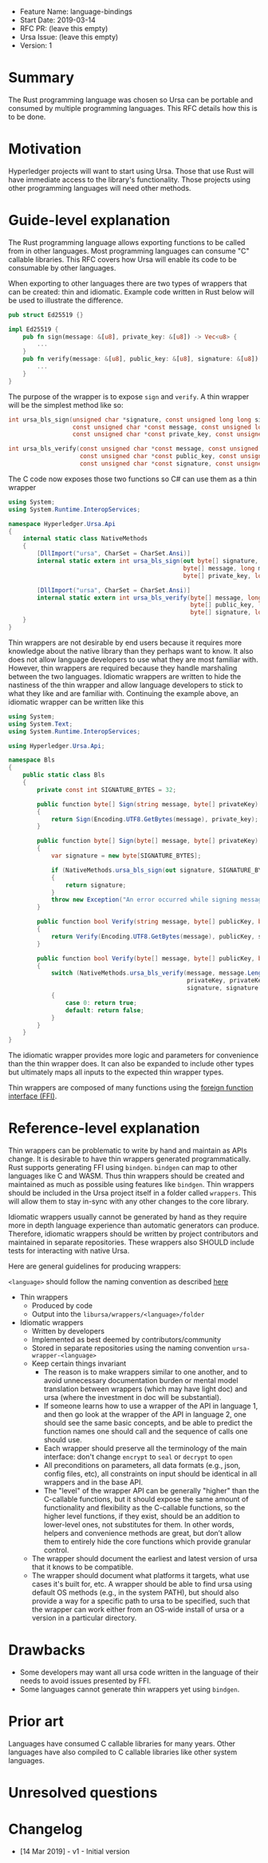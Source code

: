 - Feature Name: language-bindings
- Start Date: 2019-03-14
- RFC PR: (leave this empty)
- Ursa Issue: (leave this empty)
- Version: 1

# Summary
[summary]: #summary

The Rust programming language was chosen so Ursa can be portable and
consumed by multiple programming languages. This RFC details how this is
to be done.

# Motivation
[motivation]: #motivation

Hyperledger projects will want to start using Ursa. Those that use Rust
will have immediate access to the library's functionality. Those projects
using other programming languages will need other methods.

# Guide-level explanation
[guide-level-explanation]: #guide-level-explanation

The Rust programming language allows exporting functions to be called
from in other languages. Most programming languages can consume "C"
callable libraries. This RFC covers how Ursa will enable its code to be
consumable by other languages.

When exporting to other languages there are two types of wrappers that
can be created: thin and idiomatic. Example code written
in Rust below will be used to illustrate the difference.

```rust
pub struct Ed25519 {}

impl Ed25519 {
    pub fn sign(message: &[u8], private_key: &[u8]) -> Vec<u8> {
        ...
    }
    pub fn verify(message: &[u8], public_key: &[u8], signature: &[u8]) -> bool {
        ...
    }
}
```

The purpose of the wrapper is to expose `sign` and `verify`. A thin wrapper
will be the simplest method like so:

```c
int ursa_bls_sign(unsigned char *signature, const unsigned long long signature_len,
                  const unsigned char *const message, const unsigned long long message_length,
                  const unsigned char *const private_key, const unsigned long long private_key_length);

int ursa_bls_verify(const unsigned char *const message, const unsigned long long message_length,
                    const unsigned char *const public_key, const unsigned long long public_key_length,
                    const unsigned char *const signature, const unsigned long long signature_length);
```

The C code now exposes those two functions so C# can use them as a thin wrapper

```csharp
using System;
using System.Runtime.InteropServices;

namespace Hyperledger.Ursa.Api
{
    internal static class NativeMethods
    {
        [DllImport("ursa", CharSet = CharSet.Ansi)]
        internal static extern int ursa_bls_sign(out byte[] signature, long signature_len,
                                                 byte[] message, long message_length,
                                                 byte[] private_key, long private_key_length);

        [DllImport("ursa", CharSet = CharSet.Ansi)]
        internal static extern int ursa_bls_verify(byte[] message, long message_length,
                                                   byte[] public_key, long public_key_length,
                                                   byte[] signature, long signature_length);
    }
}
```

Thin wrappers are not desirable by end users because it requires more knowledge
about the native library than they perhaps want to know. It also does not allow
language developers to use what they are most familiar with. However, thin wrappers
are required because they handle marshaling between the two languages. Idiomatic wrappers
are written to hide the nastiness of the thin wrapper and allow language developers to
stick to what they like and are familiar with. Continuing the example above, an idiomatic
wrapper can be written like this

```csharp
using System;
using System.Text;
using System.Runtime.InteropServices;

using Hyperledger.Ursa.Api;

namespace Bls
{
    public static class Bls
    {
        private const int SIGNATURE_BYTES = 32;

        public function byte[] Sign(string message, byte[] privateKey)
        {
            return Sign(Encoding.UTF8.GetBytes(message), private_key);
        }

        public function byte[] Sign(byte[] message, byte[] privateKey)
        {
            var signature = new byte[SIGNATURE_BYTES];

            if (NativeMethods.ursa_bls_sign(out signature, SIGNATURE_BYTES, message, message.Length, privateKey, privateKey.Length) == 0)
            {
                return signature;
            }
            throw new Exception("An error occurred while signing message");
        }

        public function bool Verify(string message, byte[] publicKey, byte[] signature)
        {
            return Verify(Encoding.UTF8.GetBytes(message), publicKey, signature);
        }

        public function bool Verify(byte[] message, byte[] publicKey, byte[] signature)
        {
            switch (NativeMethods.ursa_bls_verify(message, message.Length,
                                                  privateKey, privateKey.Length,
                                                  signature, signature.Length))
            {
                case 0: return true;
                default: return false;
            }
        }
    }
}
```

The idiomatic wrapper provides more logic and parameters for convenience than the thin wrapper does.
It can also be expanded to include other types but ultimately maps all inputs to
the expected thin wrapper types.

Thin wrappers are composed of many functions using the [foreign function interface (FFI)](https://doc.rust-lang.org/nomicon/ffi.html).

# Reference-level explanation
[reference-level-explanation]: #reference-level-explanation

Thin wrappers can be problematic to write by hand and maintain as APIs change.
It is desirable to have thin wrappers generated programmatically.
Rust supports generating FFI using `bindgen`. `bindgen` can map to other languages like
C and WASM. Thus thin wrappers should be created and maintained as much as possible using features like `bindgen`.
Thin wrappers should be included in the Ursa project itself in a folder called `wrappers`. This will allow them to
stay in-sync with any other changes to the core library.

Idiomatic wrappers usually cannot be generated by hand as they require more in depth language experience
than automatic generators can produce. Therefore, idiomatic wrappers should be written by project contributors
and maintained in separate repositories. These wrappers also SHOULD include tests for interacting with
native Ursa.

Here are general guidelines for producing wrappers:

`<language>` should follow the naming convention as described [here](https://support.codebasehq.com/articles/tips-tricks/syntax-highlighting-in-markdown)

- Thin wrappers
    - Produced by code
    - Output into the `libursa/wrappers/<language>/folder`
- Idiomatic wrappers
    - Written by developers
    - Implemented as best deemed by contributors/community
    - Stored in separate repositories using the naming convention `ursa-wrapper-<language>`
    - Keep certain things invariant
        - The reason is to make wrappers similar to one another, and to avoid unnecessary documentation burden or mental model translation between wrappers (which may have light doc) and ursa (where the investment in doc will be substantial).
        - If someone learns how to use a wrapper of the API in language 1, and then go look at the wrapper of the API in language 2, one should see the same basic concepts, and be able to predict the function names one should call and the sequence of calls one should use.
        - Each wrapper should preserve all the terminology of the main interface: don't change `encrypt` to `seal` or `decrypt` to `open`
        - All preconditions on parameters, all data formats (e.g., json, config files, etc), all constraints on input should be identical in all wrappers and in the base API.
        - The "level" of the wrapper API can be generally "higher" than the C-callable functions, but it should expose the same amount of functionality and flexibility as the C-callable functions, so the higher level functions, if they exist, should be an addition to lower-level ones, not substitutes for them. In other words, helpers and convenience methods are great, but don’t allow them to entirely hide the core functions which provide granular control.
    - The wrapper should document the earliest and latest version of ursa that it knows to be compatible.
    - The wrapper should document what platforms it targets, what use cases it's built for, etc. A wrapper should be able to find ursa using default OS methods (e.g., in the system PATH), but should also provide a way for a specific path to ursa to be specified, such that the wrapper can work either from an OS-wide install of ursa or a version in a particular directory.

# Drawbacks
[drawbacks]: #drawbacks

- Some developers may want all ursa code written in the language of their needs to avoid issues presented by FFI.
- Some languages cannot generate thin wrappers yet using `bindgen`.

# Prior art
[prior-art]: #prior-art

Languages have consumed C callable libraries for many years. Other languages have also compiled to C callable libraries like other system languages.

# Unresolved questions
[unresolved]: #unresolved-questions

# Changelog
[changelog]: #changelog

- [14 Mar 2019] - v1 - Initial version

